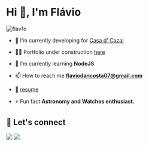 <h1>Hi 👋, I'm Flávio</h1>

<p align="left"> <img src="https://komarev.com/ghpvc/?username=flav1o&label=Profile%20views&color=0e75b6&style=flat" alt="flav1o" /> </p>


- 🔭 I’m currently developing for [Casa d' Cazal](https://www.instagram.com/casadcazal/)

- 👨‍💻 Portfolio under construction [here](http://flav1o.com/)

- 🌱 I’m currently learning **NodeJS**

- 📫 How to reach me **flaviodancosta07@gmail.com**

- 📄 [resume](http://flav1o.me/resume.pdf)

- ⚡ Fun fact **Astronomy and Watches enthusiast.**

## 💬 Let's connect
<a href="https://gitlab.com/flav1o"><img src="https://img.shields.io/badge/-Fl%C3%A1vio_Costa_[@flav1o]-c14438?color=F4F4F5&style=flat&logo=gitlab&logoColor=black&link=https://gitlab.com/flav1o" /></a>
<a href="https://www.linkedin.com/in/flav1o/"><img src="https://img.shields.io/badge/-Fl%C3%A1vio_Costa_[@flav1o]-c14438?color=F4F4F5&style=flat&logo=linkedin&logoColor=black&link=https://www.linkedin.com/in/flav1o/" /></a>
